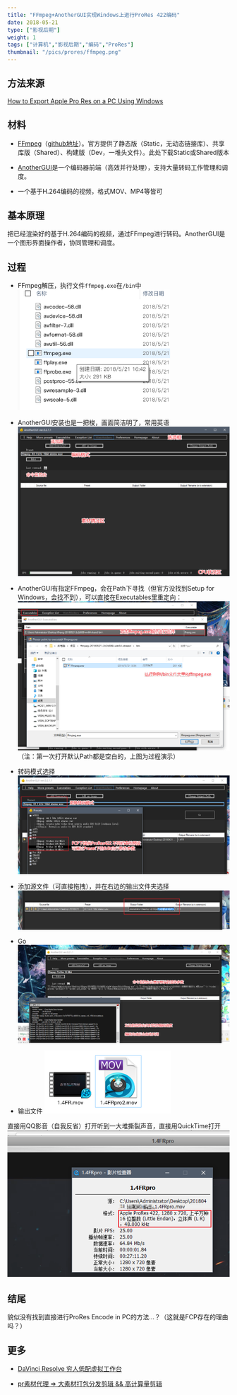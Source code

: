 ```yaml
---
title: "FFmpeg+AnotherGUI实现Windows上进行ProRes 422编码"
date: 2018-05-21
type: ["影视后期"]
weight: 1
tags: ["计算机","影视后期","编码","ProRes"]
thumbnail: "/pics/prores/ffmpeg.png"
---
```

## 方法来源

[How to Export Apple Pro Res on a PC Using Windows](https://www.youtube.com/watch?v=HcBHItw4niM)

## 材料

- [FFmpeg](https://ffmpeg.zeranoe.com/builds/)（[github地址](https://github.com/FFmpeg)）。官方提供了静态版（Static，无动态链接库）、共享库版（Shared）、构建版（Dev，一堆头文件）。此处下载Static或Shared版本

- [AnotherGUI](http://www.stuudio.ee/anothergui/)是一个编码器前端（高效并行处理），支持大量转码工作管理和调度。

- 一个基于H.264编码的视频，格式MOV、MP4等皆可

## 基本原理

把已经渲染好的基于H.264编码的视频，通过FFmpeg进行转码。AnotherGUI是一个图形界面操作者，协同管理和调度。

## 过程

- FFmpeg解压，执行文件``ffmpeg.exe``在``/bin``中
![](/pics/prores/01.png)

- AnotherGUI安装也是一把梭，画面简洁明了，常用英语
![](/pics/prores/02.png)

- AnotherGUI有指定FFmpeg，会在Path下寻找（但官方没找到Setup for Windows，会找不到），可以直接在Executables里重定向：
![](/pics/prores/03.png)
（注：第一次打开默认Path都是空白的，上图为过程演示）

- 转码模式选择
![](/pics/prores/04.png)

- 添加源文件（可直接拖拽），并在右边的输出文件夹选择
![](/pics/prores/06.png)

- Go
![](/pics/prores/07.png)

- 输出文件
![](/pics/prores/08.png)

直接用QQ影音（自我反省）打开听到一大堆撕裂声音，直接用QuickTime打开
![](/pics/prores/05.png)

## 结尾

貌似没有找到直接进行ProRes Encode in PC的方法…？（这就是FCP存在的理由吗？）

## 更多

- [DaVinci Resolve 穷人低配虚拟工作台](https://visnz.github.io/post/davinciresolve/)

- [pr素材代理 => 大素材打包分发剪辑 && 高计算量剪辑](https://visnz.github.io/post/video-proxy/)
